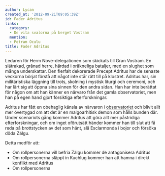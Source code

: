 ```yaml
---
author: Lycan
created_at: '2012-09-21T09:05:39Z'
id: Fader Adritus
links:
  category:
  - De vita svalorna på berget Vostram
  mention:
  - Petram Oculu
title: Fader Adritus
---
```


Ledaren för Herm Nove-delegationen som skickats till Gran Vostram. En slätrakad, grånad herre,
härdad i oräkneliga bataljer, med en slughet som många underskattar. Den flerfalt dekorerade Precept
Adritus har de senaste veckorna börjat förstå att något inte står rätt till på klostret. Adritus
har, sin militäristiska läggning till trots, skolning i mystisk liturgi och ceremoni, och har lärt
sig att öppna sina sinnen för den andra sidan. Han har inte berättat för någon om att han känner en
närvaro från det gamla observatoriet, men han på egen hand gjort försiktiga efterforskningar.

Adritus har fått en obehaglig känsla av närvaron i [observatoriet] och blivit allt mer övertygad om
att det är en malgoarhitisk demon som hålls bunden där. Under scenariots gång kommer Adritus att
göra allt mer påstridiga efterforskningar, och om inget oförutsätt händer kommer han till slut att
få reda på brottstycken av det som hänt, slå Esclarmonda i bojor och försöka döda Zälgu.

Detta medför att:

-   Om rollpersonerna vill befria Zälgu kommer de antagonisera Adritus
-   Om rollpersonerna släppt in Kuchlug kommer han att hamna i direkt konflikt med Adritus
-   Om rollpersonerna

  [observatoriet]: Petram_Oculu